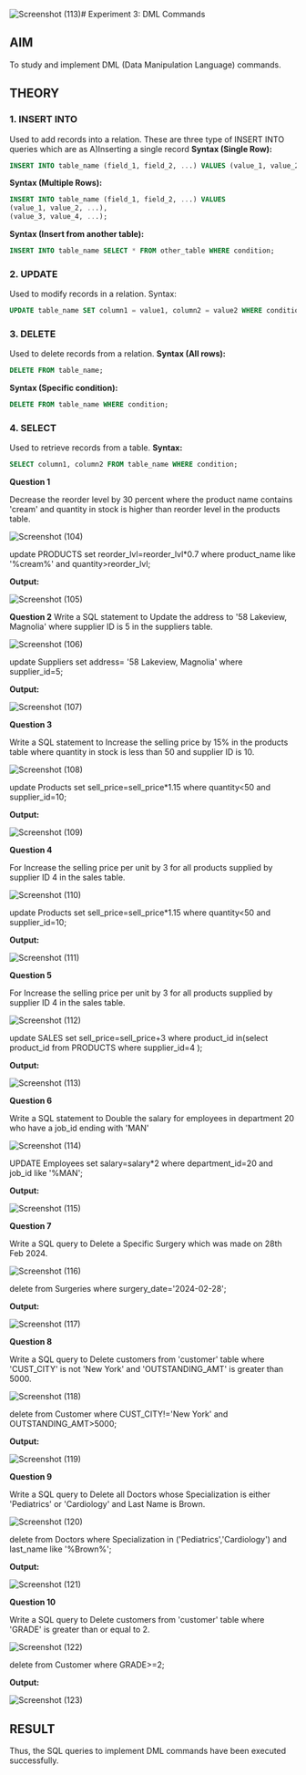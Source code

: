 ![Screenshot (113)](https://github.com/user-attachments/assets/ecfeb1a7-e2a5-42ad-ae89-a64734de32c5)# Experiment 3: DML Commands

## AIM
To study and implement DML (Data Manipulation Language) commands.

## THEORY

### 1. INSERT INTO
Used to add records into a relation.
These are three type of INSERT INTO queries which are as
A)Inserting a single record
**Syntax (Single Row):**
```sql
INSERT INTO table_name (field_1, field_2, ...) VALUES (value_1, value_2, ...);
```
**Syntax (Multiple Rows):**
```sql
INSERT INTO table_name (field_1, field_2, ...) VALUES
(value_1, value_2, ...),
(value_3, value_4, ...);
```
**Syntax (Insert from another table):**
```sql
INSERT INTO table_name SELECT * FROM other_table WHERE condition;
```
### 2. UPDATE
Used to modify records in a relation.
Syntax:
```sql
UPDATE table_name SET column1 = value1, column2 = value2 WHERE condition;
```
### 3. DELETE
Used to delete records from a relation.
**Syntax (All rows):**
```sql
DELETE FROM table_name;
```
**Syntax (Specific condition):**
```sql
DELETE FROM table_name WHERE condition;
```
### 4. SELECT
Used to retrieve records from a table.
**Syntax:**
```sql
SELECT column1, column2 FROM table_name WHERE condition;
```
**Question 1**

Decrease the reorder level by 30 percent where the product name contains 'cream' and quantity in stock is higher than reorder level in the products table.

![Screenshot (104)](https://github.com/user-attachments/assets/6e518ec5-0d22-40c0-bc0c-7248e8931784)

update PRODUCTS
set reorder_lvl=reorder_lvl*0.7
where product_name like '%cream%'
and quantity>reorder_lvl;

**Output:**

![Screenshot (105)](https://github.com/user-attachments/assets/a9d3f9ea-1560-41bf-b824-47167887e375)


**Question 2**
Write a SQL statement to Update the address to '58 Lakeview, Magnolia' where supplier ID is 5 in the suppliers table.

![Screenshot (106)](https://github.com/user-attachments/assets/203d15b0-ca4b-4ba6-b2e2-9961d5524bb3)

update Suppliers
set address= '58 Lakeview, Magnolia'
where supplier_id=5;

**Output:**

![Screenshot (107)](https://github.com/user-attachments/assets/dc261721-38fe-4697-b049-b965f72084d4)


**Question 3**

Write a SQL statement to Increase the selling price by 15% in the products table where quantity in stock is less than 50 and supplier ID is 10.

![Screenshot (108)](https://github.com/user-attachments/assets/5c21396d-1c41-4492-ab82-77e1fe8a1608)

update Products
set sell_price=sell_price*1.15
where quantity<50
and supplier_id=10;


**Output:**

![Screenshot (109)](https://github.com/user-attachments/assets/00cc0731-6b6b-4e89-9025-4ee06f4dfb09)


**Question 4**

For  Increase the selling price per unit by 3 for all products supplied by supplier ID 4 in the sales table.

![Screenshot (110)](https://github.com/user-attachments/assets/86fa964a-f305-4b87-a49c-0ce79c1a5a23)

update Products
set sell_price=sell_price*1.15
where quantity<50
and supplier_id=10;


**Output:**

![Screenshot (111)](https://github.com/user-attachments/assets/4840874f-663e-4619-86f8-e28c2403249b)


**Question 5**

For  Increase the selling price per unit by 3 for all products supplied by supplier ID 4 in the sales table.

![Screenshot (112)](https://github.com/user-attachments/assets/05b68bb7-3fff-434b-ae1b-23e886199fd9)

update SALES
set sell_price=sell_price+3
where product_id in(select product_id
from PRODUCTS
where supplier_id=4
);


**Output:**

![Screenshot (113)](https://github.com/user-attachments/assets/6d945d6b-ce75-4272-abd3-0d9b6a3bea2d)


**Question 6**

Write a SQL statement to Double the salary for employees in department 20 who have a job_id ending with 'MAN'

![Screenshot (114)](https://github.com/user-attachments/assets/26784174-1330-4bc0-bd3e-a6c08ba833f9)

UPDATE Employees
set salary=salary*2
where department_id=20
and job_id like '%MAN';


**Output:**

![Screenshot (115)](https://github.com/user-attachments/assets/8df38546-62f7-4ab3-a2dd-90f7ab0d0889)


**Question 7**

Write a SQL query to Delete a Specific Surgery which was made on 28th Feb 2024.

![Screenshot (116)](https://github.com/user-attachments/assets/763d66e5-ef23-41f1-ad94-dc958b78bc57)

delete from Surgeries
where surgery_date='2024-02-28';


**Output:**

![Screenshot (117)](https://github.com/user-attachments/assets/c5fde552-7a1f-4fac-8dcf-587597b4410c)

**Question 8**

Write a SQL query to Delete customers from 'customer' table where 'CUST_CITY' is not 'New York' and 'OUTSTANDING_AMT' is greater than 5000.

![Screenshot (118)](https://github.com/user-attachments/assets/ce497207-8f15-4929-8681-cad0df62bf5a)

delete from Customer
where CUST_CITY!='New York'
and OUTSTANDING_AMT>5000;

**Output:**

![Screenshot (119)](https://github.com/user-attachments/assets/4aab5d15-b963-4853-87ed-6b5b55073787)


**Question 9**

Write a SQL query to Delete all Doctors whose Specialization is either 'Pediatrics' or 'Cardiology' and Last Name is Brown.

![Screenshot (120)](https://github.com/user-attachments/assets/14c8cd5f-8a85-452b-8963-598f0d375646)

delete from Doctors
where Specialization in ('Pediatrics','Cardiology')
and last_name like '%Brown%';


**Output:**

![Screenshot (121)](https://github.com/user-attachments/assets/ce2d8eb3-63e6-4479-967b-ad0de44c5ba9)

**Question 10**

Write a SQL query to Delete customers from 'customer' table where 'GRADE' is greater than or equal to 2.

![Screenshot (122)](https://github.com/user-attachments/assets/3292d209-8ebe-4561-b182-ce643eeb86a9)

delete from Customer
where GRADE>=2;


**Output:**

![Screenshot (123)](https://github.com/user-attachments/assets/b7341336-f945-4181-806f-9e96dfbe9392)


## RESULT
Thus, the SQL queries to implement DML commands have been executed successfully.
